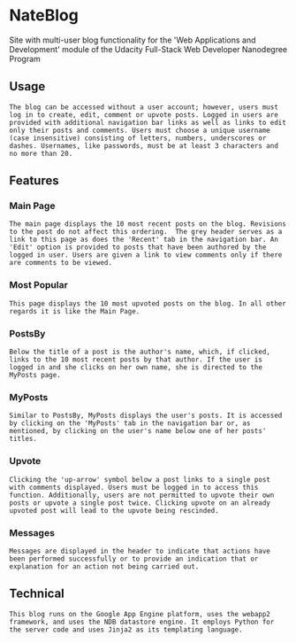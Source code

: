 # NateBlog
Site with multi-user blog functionality for the 'Web Applications and Development' module of the Udacity Full-Stack Web Developer Nanodegree Program

## Usage
    The blog can be accessed without a user account; however, users must log in to create, edit, comment or upvote posts. Logged in users are provided with additional navigation bar links as well as links to edit only their posts and comments. Users must choose a unique username (case insensitive) consisting of letters, numbers, underscores or dashes. Usernames, like passwords, must be at least 3 characters and no more than 20.

## Features

### Main Page
    The main page displays the 10 most recent posts on the blog. Revisions to the post do not affect this ordering.  The grey header serves as a link to this page as does the 'Recent' tab in the navigation bar. An 'Edit' option is provided to posts that have been authored by the logged in user. Users are given a link to view comments only if there are comments to be viewed.

### Most Popular
    This page displays the 10 most upvoted posts on the blog. In all other regards it is like the Main Page.

### PostsBy
    Below the title of a post is the author's name, which, if clicked, links to the 10 most recent posts by that author. If the user is logged in and she clicks on her own name, she is directed to the MyPosts page.

### MyPosts
    Similar to PostsBy, MyPosts displays the user's posts. It is accessed by clicking on the 'MyPosts' tab in the navigation bar or, as mentioned, by clicking on the user's name below one of her posts' titles.

### Upvote
    Clicking the 'up-arrow' symbol below a post links to a single post with comments displayed. Users must be logged in to access this function. Additionally, users are not permitted to upvote their own posts or upvote a single post twice. Clicking upvote on an already upvoted post will lead to the upvote being rescinded.

### Messages
    Messages are displayed in the header to indicate that actions have been performed successfully or to provide an indication that or explanation for an action not being carried out.

## Technical
    This blog runs on the Google App Engine platform, uses the webapp2 framework, and uses the NDB datastore engine. It employs Python for the server code and uses Jinja2 as its templating language.
